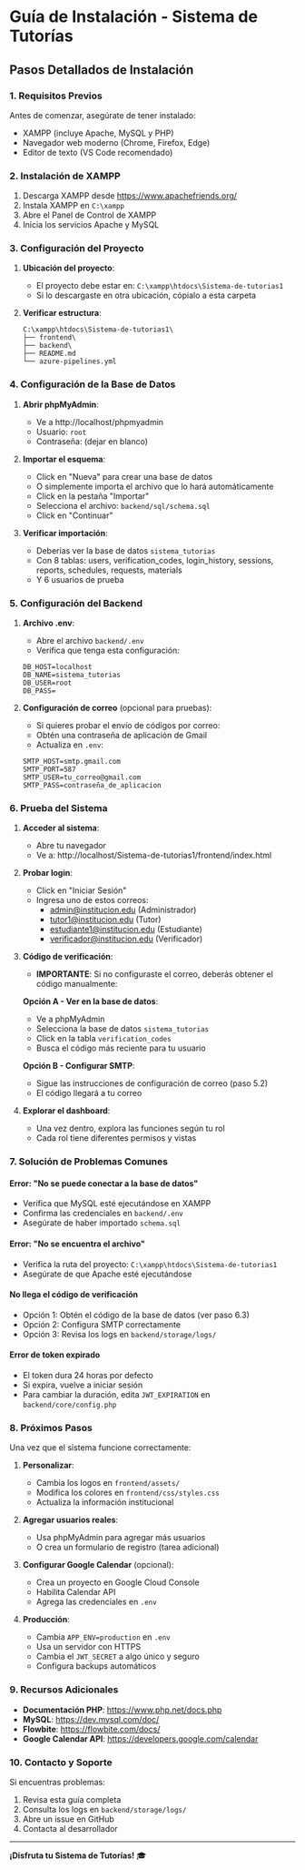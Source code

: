 # Guía de Instalación - Sistema de Tutorías

## Pasos Detallados de Instalación

### 1. Requisitos Previos

Antes de comenzar, asegúrate de tener instalado:
- XAMPP (incluye Apache, MySQL y PHP)
- Navegador web moderno (Chrome, Firefox, Edge)
- Editor de texto (VS Code recomendado)

### 2. Instalación de XAMPP

1. Descarga XAMPP desde https://www.apachefriends.org/
2. Instala XAMPP en `C:\xampp`
3. Abre el Panel de Control de XAMPP
4. Inicia los servicios Apache y MySQL

### 3. Configuración del Proyecto

1. **Ubicación del proyecto**:
   - El proyecto debe estar en: `C:\xampp\htdocs\Sistema-de-tutorias1`
   - Si lo descargaste en otra ubicación, cópialo a esta carpeta

2. **Verificar estructura**:
   ```
   C:\xampp\htdocs\Sistema-de-tutorias1\
   ├── frontend\
   ├── backend\
   ├── README.md
   └── azure-pipelines.yml
   ```

### 4. Configuración de la Base de Datos

1. **Abrir phpMyAdmin**:
   - Ve a http://localhost/phpmyadmin
   - Usuario: `root`
   - Contraseña: (dejar en blanco)

2. **Importar el esquema**:
   - Click en "Nueva" para crear una base de datos
   - O simplemente importa el archivo que lo hará automáticamente
   - Click en la pestaña "Importar"
   - Selecciona el archivo: `backend/sql/schema.sql`
   - Click en "Continuar"

3. **Verificar importación**:
   - Deberías ver la base de datos `sistema_tutorias`
   - Con 8 tablas: users, verification_codes, login_history, sessions, reports, schedules, requests, materials
   - Y 6 usuarios de prueba

### 5. Configuración del Backend

1. **Archivo .env**:
   - Abre el archivo `backend/.env`
   - Verifica que tenga esta configuración:
   
   ```env
   DB_HOST=localhost
   DB_NAME=sistema_tutorias
   DB_USER=root
   DB_PASS=
   ```

2. **Configuración de correo** (opcional para pruebas):
   - Si quieres probar el envío de códigos por correo:
   - Obtén una contraseña de aplicación de Gmail
   - Actualiza en `.env`:
   
   ```env
   SMTP_HOST=smtp.gmail.com
   SMTP_PORT=587
   SMTP_USER=tu_correo@gmail.com
   SMTP_PASS=contraseña_de_aplicacion
   ```

### 6. Prueba del Sistema

1. **Acceder al sistema**:
   - Abre tu navegador
   - Ve a: http://localhost/Sistema-de-tutorias1/frontend/index.html

2. **Probar login**:
   - Click en "Iniciar Sesión"
   - Ingresa uno de estos correos:
     * admin@institucion.edu (Administrador)
     * tutor1@institucion.edu (Tutor)
     * estudiante1@institucion.edu (Estudiante)
     * verificador@institucion.edu (Verificador)

3. **Código de verificación**:
   - **IMPORTANTE**: Si no configuraste el correo, deberás obtener el código manualmente:
   
   **Opción A - Ver en la base de datos**:
   - Ve a phpMyAdmin
   - Selecciona la base de datos `sistema_tutorias`
   - Click en la tabla `verification_codes`
   - Busca el código más reciente para tu usuario
   
   **Opción B - Configurar SMTP**:
   - Sigue las instrucciones de configuración de correo (paso 5.2)
   - El código llegará a tu correo

4. **Explorar el dashboard**:
   - Una vez dentro, explora las funciones según tu rol
   - Cada rol tiene diferentes permisos y vistas

### 7. Solución de Problemas Comunes

#### Error: "No se puede conectar a la base de datos"
- Verifica que MySQL esté ejecutándose en XAMPP
- Confirma las credenciales en `backend/.env`
- Asegúrate de haber importado `schema.sql`

#### Error: "No se encuentra el archivo"
- Verifica la ruta del proyecto: `C:\xampp\htdocs\Sistema-de-tutorias1`
- Asegúrate de que Apache esté ejecutándose

#### No llega el código de verificación
- Opción 1: Obtén el código de la base de datos (ver paso 6.3)
- Opción 2: Configura SMTP correctamente
- Opción 3: Revisa los logs en `backend/storage/logs/`

#### Error de token expirado
- El token dura 24 horas por defecto
- Si expira, vuelve a iniciar sesión
- Para cambiar la duración, edita `JWT_EXPIRATION` en `backend/core/config.php`

### 8. Próximos Pasos

Una vez que el sistema funcione correctamente:

1. **Personalizar**:
   - Cambia los logos en `frontend/assets/`
   - Modifica los colores en `frontend/css/styles.css`
   - Actualiza la información institucional

2. **Agregar usuarios reales**:
   - Usa phpMyAdmin para agregar más usuarios
   - O crea un formulario de registro (tarea adicional)

3. **Configurar Google Calendar** (opcional):
   - Crea un proyecto en Google Cloud Console
   - Habilita Calendar API
   - Agrega las credenciales en `.env`

4. **Producción**:
   - Cambia `APP_ENV=production` en `.env`
   - Usa un servidor con HTTPS
   - Cambia el `JWT_SECRET` a algo único y seguro
   - Configura backups automáticos

### 9. Recursos Adicionales

- **Documentación PHP**: https://www.php.net/docs.php
- **MySQL**: https://dev.mysql.com/doc/
- **Flowbite**: https://flowbite.com/docs/
- **Google Calendar API**: https://developers.google.com/calendar

### 10. Contacto y Soporte

Si encuentras problemas:
1. Revisa esta guía completa
2. Consulta los logs en `backend/storage/logs/`
3. Abre un issue en GitHub
4. Contacta al desarrollador

---

**¡Disfruta tu Sistema de Tutorías!** 🎓
